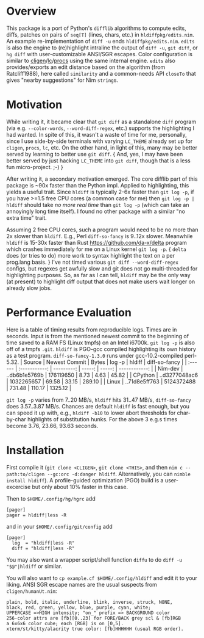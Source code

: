 Overview
========
This package is a port of Python's `difflib` algorithms to compute edits, diffs,
patches on pairs of `seq[T]` (lines, chars, etc.) in `hldiffpkg/edits.nim`.
An example re-implementation of `diff -u` ends `hldiffpkg/edits.nim`.  `edits`
is also the engine to (re)highlight intraline the output of `diff -u`, `git
diff`, or `hg diff` with user-customizable ANSI/SGR escapes. Color configuration
is similar to
[cligen](https://github.com/c-blake/cligen)/[lc](https://github.com/c-blake/lc)/[procs](https://github.com/c-blake/procs)
using the same internal engine.  `edits` also provides/exports an edit distance
based on the algorithm (from Ratcliff1988), here called `similarity` and a
common-needs API `closeTo` that gives "nearby suggestions" for Nim `string`s.

Motivation
==========
While writing it, it became clear that `git diff` as a standalone `diff` program
(via e.g. `--color-words`, `--word-diff-regex`, etc.) supports the highlighting
I had wanted.  In spite of this, it wasn't a waste of time for me, personally,
since I use side-by-side terminals with varying `LC_THEME` already set up for
`cligen`, `procs`, `lc`, etc.  On the other hand, in light of this, many may be
better served by learning to better use `git diff`.  { And, yes, I may have been
better served by just hacking `LC_THEME` into `git diff`, though that is a less
fun micro-project. ;-) }

After writing it, a secondary motivation emerged.  The core difflib part of this
package is ~90x faster than the Python impl.  Applied to highlighting, this
yields a useful trait.  Since `hldiff` is typically 2-6x faster than `git log
-p`, if you have >=1.5 free CPU cores (a common case for me) then `git log -p |
hldiff` should take *no more real time* than `git log -p` (which can take an
annoyingly long time itself).  I found no other package with a similar "no extra
time" trait.

Assuming 2 free CPU cores, such a program would need to be no more than 2x
slower than `hldiff`.  E.g., Perl `diff-so-fancy` is 9..12x slower.  Meanwhile
`hldiff` is 15-30x faster than Rust https://github.com/da-x/delta program which
crashes immediately for me on a Linux kernel `git log -p`. { `delta` does (or
tries to do) more work to syntax highlight the text on a per prog.lang basis. }
I've not timed various `git diff --word-diff-regex` configs, but regexes get
awfully slow and git does not go multi-threaded for highlighting purposes.  So,
as far as I can tell, `hldiff` may be the only way (at present) to highlight
diff output that does not make users wait longer on already slow jobs.

Performance Evaluation
======================
Here is a table of timing results from reproducible logs.  Times are in seconds.
Input is from the mentioned newest commit to the beginning of time saved to a
RAM FS (Linux tmpfs) on an Intel i6700k.  `git log -p` is also off of a tmpfs
`.git`.  `hldiff` is PGO-gcc compiled highlighting its own history as a test
program.  `diff-so-fancy-1.3.0` runs under gcc-10.2-compiled perl-5.32.
| Source  | Newest Commit |      Bytes | log -p | hldiff | diff-so-fancy |
| :------ | :-----------: | ---------: | -----: | -----: | ------------: |
| Nim-dev | ..db6b1e5769b |  176119650 |   8.73 |   4.63 |         45.82 |
| CPython | ..d3277048ac6 | 1032265657 |  69.58 |  33.15 |        289.10 |
| Linux   | ..71d8e5ff763 | 5124372488 | 731.48 | 110.17 |       1325.12 |

`git log -p` varies from 7..20 MB/s, `hldiff` hits 31..47 MB/s, `diff-so-fancy`
does 3.57..3.87 MB/s.  Chances are default `hldiff` is fast enough, but you can
speed it up with, e.g., `hldiff -b10` to lower abort thresholds for char-by-char
highlights of substitution hunks.  For the above 3 e.g.s times become 3.76,
23.66, 93.63 seconds.

Installation
============
First compile it (`git clone <CLIGEN>`, `git clone <THIS>`, and then
`nim c --path:to/cligen --gc:orc -d:danger hldiff`.  Alternatively, you can
`nimble install hldiff`).  A profile-guided optimization (PGO) build is a
user-excercise but only about 10% faster in this case.

Then to `$HOME/.config/hg/hgrc` add
```
[pager]
pager = hldiff|less -R
```
and in your `$HOME/.config/git/config` add
```
[pager]
  log  = "hldiff|less -R"
  diff = "hldiff|less -R"
```
You may also want a wrapper script/shell function `diffu` to do `diff -u
"$@"|hldiff` or similar.

You will also want to `cp example.cf $HOME/.config/hldiff` and edit it to your
liking.  ANSI SGR escape names are the usual suspects from `cligen/humanUt.nim`:
```
plain, bold, italic, underline, blink, inverse, struck, NONE,
black, red, green, yellow, blue, purple, cyan, white;
UPPERCASE =>HIGH intensity; "on_" prefix => BACKGROUND color
256-color attrs are [fb][0..23] for FORE/BACK grey scl & [fb]RGB
a 6x6x6 color cube; each [RGB] is on [0,5].
xterm/st/kitty/alacrity true color: [fb]HHHHHH (usual RGB order).
```
